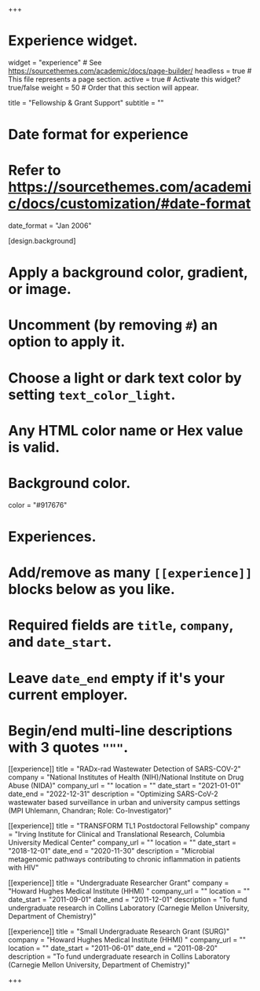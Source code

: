 +++
# Experience widget.
widget = "experience"  # See https://sourcethemes.com/academic/docs/page-builder/
headless = true  # This file represents a page section.
active = true  # Activate this widget? true/false
weight = 50  # Order that this section will appear.

title = "Fellowship & Grant Support"
subtitle = ""

# Date format for experience
#   Refer to https://sourcethemes.com/academic/docs/customization/#date-format
date_format = "Jan 2006"

[design.background]
  # Apply a background color, gradient, or image.
  #   Uncomment (by removing `#`) an option to apply it.
  #   Choose a light or dark text color by setting `text_color_light`.
  #   Any HTML color name or Hex value is valid.

  # Background color.
  color = "#917676"

# Experiences.
#   Add/remove as many `[[experience]]` blocks below as you like.
#   Required fields are `title`, `company`, and `date_start`.
#   Leave `date_end` empty if it's your current employer.
#   Begin/end multi-line descriptions with 3 quotes `"""`.
[[experience]]
  title = "RADx-rad Wastewater Detection of SARS-COV-2"
  company = "National Institutes of Health (NIH)/National Institute on Drug Abuse (NIDA)"
  company_url = ""
  location = ""
  date_start = "2021-01-01"
  date_end = "2022-12-31"
  description = "Optimizing SARS-CoV-2 wastewater based surveillance in urban and university campus settings (MPI Uhlemann, Chandran; Role: Co-Investigator)"
  
[[experience]]
  title = "TRANSFORM TL1 Postdoctoral Fellowship"
  company = "Irving Institute for Clinical and Translational Research, Columbia University Medical Center"
  company_url = ""
  location = ""
  date_start = "2018-12-01"
  date_end = "2020-11-30"
  description = "Microbial metagenomic pathways contributing to chronic inflammation in patients with HIV"
  
[[experience]]
  title = "Undergraduate Researcher Grant"
  company = "Howard Hughes Medical Institute (HHMI) "
  company_url = ""
  location = ""
  date_start = "2011-09-01"
  date_end = "2011-12-01"
  description = "To fund undergraduate research in Collins Laboratory (Carnegie Mellon University, Department of Chemistry)"

[[experience]]
  title = "Small Undergraduate Research Grant (SURG)"
  company = "Howard Hughes Medical Institute (HHMI) "
  company_url = ""
  location = ""
  date_start = "2011-06-01"
  date_end = "2011-08-20"
  description = "To fund undergraduate research in Collins Laboratory (Carnegie Mellon University, Department of Chemistry)"

+++

